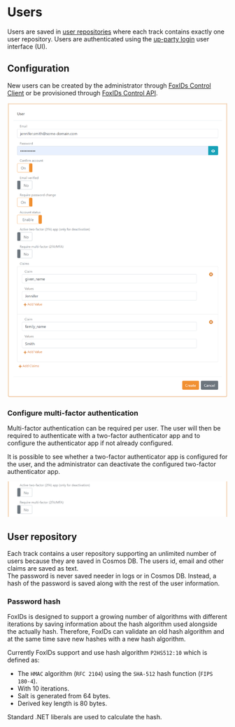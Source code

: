 # Users
Users are saved in [user repositories](#user-repository) where each track contains exactly one user repository. Users are authenticated using the [up-party login](login.md) user interface (UI).

## Configuration
New users can be created by the administrator through [FoxIDs Control Client](control.md#foxids-control-client) or be provisioned through [FoxIDs Control API](control.md#foxids-control-api).

![Configure Login](images/configure-user.png)

### Configure multi-factor authentication
Multi-factor authentication can be required per user. The user will then be required to authenticate with a two-factor authenticator app and to configure the authenticator app if not already configured.

It is possible to see whether a two-factor authenticator app is configured for the user, and the administrator can deactivate the configured two-factor authenticator app.

![Configure Login](images/configure-user-mfa.png)

## User repository 
Each track contains a user repository supporting an unlimited number of users because they are saved in Cosmos DB. The users id, email and other claims are saved as text.  
The password is never saved needer in logs or in Cosmos DB. Instead, a hash of the password is saved along with the rest of the user information.

### Password hash
FoxIDs is designed to support a growing number of algorithms with different iterations by saving information about the hash algorithm used alongside the actually hash. Therefore, FoxIDs can validate an old hash algorithm and at the same time save new hashes with a new hash algorithm.

Currently FoxIDs support and use hash algorithm `P2HS512:10` which is defined as:

- The `HMAC` algorithm (`RFC 2104`) using the `SHA-512` hash function (`FIPS 180-4`).
- With 10 iterations.
- Salt is generated from 64 bytes.
- Derived key length is 80 bytes.

Standard .NET liberals are used to calculate the hash.
